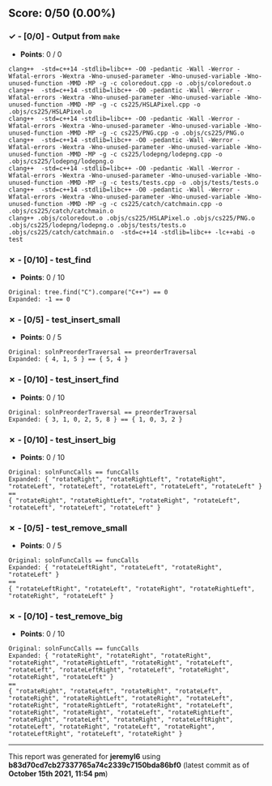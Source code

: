 


## Score: 0/50 (0.00%)


### ✓ - [0/0] - Output from `make`

- **Points**: 0 / 0


```
clang++  -std=c++14 -stdlib=libc++ -O0 -pedantic -Wall -Werror -Wfatal-errors -Wextra -Wno-unused-parameter -Wno-unused-variable -Wno-unused-function -MMD -MP -g -c coloredout.cpp -o .objs/coloredout.o
clang++  -std=c++14 -stdlib=libc++ -O0 -pedantic -Wall -Werror -Wfatal-errors -Wextra -Wno-unused-parameter -Wno-unused-variable -Wno-unused-function -MMD -MP -g -c cs225/HSLAPixel.cpp -o .objs/cs225/HSLAPixel.o
clang++  -std=c++14 -stdlib=libc++ -O0 -pedantic -Wall -Werror -Wfatal-errors -Wextra -Wno-unused-parameter -Wno-unused-variable -Wno-unused-function -MMD -MP -g -c cs225/PNG.cpp -o .objs/cs225/PNG.o
clang++  -std=c++14 -stdlib=libc++ -O0 -pedantic -Wall -Werror -Wfatal-errors -Wextra -Wno-unused-parameter -Wno-unused-variable -Wno-unused-function -MMD -MP -g -c cs225/lodepng/lodepng.cpp -o .objs/cs225/lodepng/lodepng.o
clang++  -std=c++14 -stdlib=libc++ -O0 -pedantic -Wall -Werror -Wfatal-errors -Wextra -Wno-unused-parameter -Wno-unused-variable -Wno-unused-function -MMD -MP -g -c tests/tests.cpp -o .objs/tests/tests.o
clang++  -std=c++14 -stdlib=libc++ -O0 -pedantic -Wall -Werror -Wfatal-errors -Wextra -Wno-unused-parameter -Wno-unused-variable -Wno-unused-function -MMD -MP -g -c cs225/catch/catchmain.cpp -o .objs/cs225/catch/catchmain.o
clang++ .objs/coloredout.o .objs/cs225/HSLAPixel.o .objs/cs225/PNG.o .objs/cs225/lodepng/lodepng.o .objs/tests/tests.o .objs/cs225/catch/catchmain.o  -std=c++14 -stdlib=libc++ -lc++abi -o test

```


### ✗ - [0/10] - test_find

- **Points**: 0 / 10


```
Original: tree.find("C").compare("C++") == 0
Expanded: -1 == 0
```


### ✗ - [0/5] - test_insert_small

- **Points**: 0 / 5


```
Original: solnPreorderTraversal == preorderTraversal
Expanded: { 4, 1, 5 } == { 5, 4 }
```


### ✗ - [0/10] - test_insert_find

- **Points**: 0 / 10


```
Original: solnPreorderTraversal == preorderTraversal
Expanded: { 3, 1, 0, 2, 5, 8 } == { 1, 0, 3, 2 }
```


### ✗ - [0/10] - test_insert_big

- **Points**: 0 / 10


```
Original: solnFuncCalls == funcCalls
Expanded: { "rotateRight", "rotateRightLeft", "rotateRight", "rotateLeft", "rotateLeft", "rotateLeft", "rotateLeft", "rotateLeft" }
==
{ "rotateRight", "rotateRightLeft", "rotateRight", "rotateLeft", "rotateLeft", "rotateLeft", "rotateLeft" }
```


### ✗ - [0/5] - test_remove_small

- **Points**: 0 / 5


```
Original: solnFuncCalls == funcCalls
Expanded: { "rotateLeftRight", "rotateLeft", "rotateRight", "rotateLeft" }
==
{ "rotateLeftRight", "rotateLeft", "rotateRight", "rotateRightLeft", "rotateRight", "rotateLeft" }
```


### ✗ - [0/10] - test_remove_big

- **Points**: 0 / 10


```
Original: solnFuncCalls == funcCalls
Expanded: { "rotateRight", "rotateRight", "rotateRight", "rotateRight", "rotateRightLeft", "rotateRight", "rotateLeft", "rotateLeft", "rotateLeftRight", "rotateLeft", "rotateRight", "rotateRight", "rotateLeft" }
==
{ "rotateRight", "rotateLeft", "rotateRight", "rotateLeft", "rotateRight", "rotateRightLeft", "rotateRight", "rotateLeft", "rotateRight", "rotateRightLeft", "rotateRight", "rotateLeft", "rotateRight", "rotateRight", "rotateLeft", "rotateRightLeft", "rotateRight", "rotateLeft", "rotateRight", "rotateLeftRight", "rotateLeft", "rotateRight", "rotateLeft", "rotateRight", "rotateLeftRight", "rotateLeft", "rotateRight" }
```


---

This report was generated for **jeremyl6** using **b83d70cd7cb27337765a74c2339c7150bda86bf0** (latest commit as of **October 15th 2021, 11:54 pm**)
